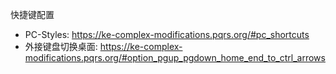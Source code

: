 快捷键配置
* PC-Styles: https://ke-complex-modifications.pqrs.org/#pc_shortcuts
* 外接键盘切换桌面: https://ke-complex-modifications.pqrs.org/#option_pgup_pgdown_home_end_to_ctrl_arrows